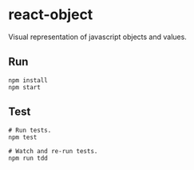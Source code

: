 # react-object
Visual representation of javascript objects and values.


## Run
    npm install
    npm start


## Test
    # Run tests.
    npm test

    # Watch and re-run tests.
    npm run tdd
